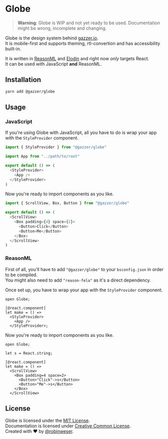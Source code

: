 # Globe

> **Warning**: Globe is WIP and not yet ready to be used. Documentation might be wrong, incomplete and changing.

Globe is the design system behind [gazzer.io](https://gazzer.io).<br>
It is mobile-first and supports theming, rtl-convertion and has accessibility built-in.

It is written in [ReasonML](https://reasonml.github.io) and [Elodin](https://elodin.dev) and right now _only_ targets React.<br>
It can be used with JavaScript **and** ReasonML.

## Installation

```sh
yarn add @gazzer/globe
```

## Usage

### JavaScript

If you're using Globe with JavaScript, all you have to do is wrap your app with the `StyleProvider` component.

```javascript
import { StyleProvider } from "@gazzer/globe"

import App from "../path/to/root"

export default () => (
  <StyleProvider>
    <App />
  </StyleProvider>
)
```

Now you're ready to import components as you like.

```javascript
import { ScrollView, Box, Button } from "@gazzer/globe"

export default () => (
  <ScrollView>
    <Box padding={4} space={2}>
      <Button>Click</Button>
      <Button>Me</Button>
    </Box>
  </ScrollView>
)
```

### ReasonML

First of all, you'll have to add `"@gazzer/globe"` to your `bsconfig.json` in order to be compiled.<br>
You might also need to add `"reason-fela"` as it's a direct dependency.

Once set up, you have to wrap your app with the `StyleProvider` component.

```reason
open Globe;

[@react.component]
let make = () =>
  <StyleProvider>
    <App />
  </StyleProvider>;
```

Now you're ready to import components as you like.

```reason
open Globe;

let s = React.string;

[@react.component]
let make = () =>
  <ScrollView>
    <Box padding=4 space=2>
      <Button>"Click"->s</Button>
      <Button>"Me"->s</Button>
    </Box>
  </ScrollView>
```

## License

Globe is licensed under the [MIT License](http://opensource.org/licenses/MIT).<br>
Documentation is licensed under [Creative Common License](http://creativecommons.org/licenses/by/4.0/).<br>
Created with ♥ by [@robinweser](http://weser.io).
